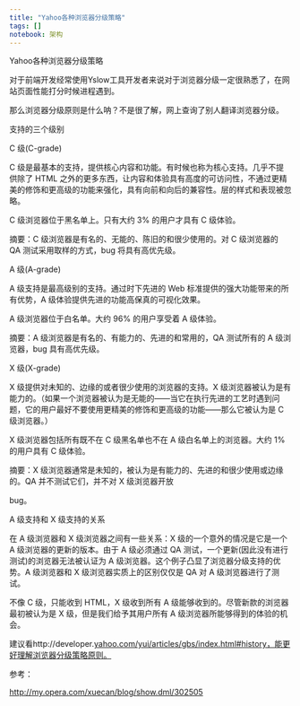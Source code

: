 ```yaml
---
title: "Yahoo各种浏览器分级策略"
tags: []
notebook: 架构
---
```


Yahoo各种浏览器分级策略

对于前端开发经常使用Yslow工具开发者来说对于浏览器分级一定很熟悉了，在网站页面性能打分时候进程遇到。

那么浏览器分级原则是什么呐？不是很了解，网上查询了别人翻译浏览器分级。

支持的三个级别

C 级(C-grade)

C 级是最基本的支持，提供核心内容和功能。有时候也称为核心支持。几乎不提供除了 HTML 之外的更多东西，让内容和体验具有高度的可访问性，不通过更精美的修饰和更高级的功能来强化，具有向前和向后的兼容性。层的样式和表现被忽略。

C 级浏览器位于黑名单上。只有大约 3% 的用户才具有 C 级体验。

摘要：C 级浏览器是有名的、无能的、陈旧的和很少使用的。对 C 级浏览器的 QA 测试采用取样的方式，bug 将具有高优先级。

A 级(A-grade)

A 级支持是最高级别的支持。通过时下先进的 Web 标准提供的强大功能带来的所有优势，A 级体验提供先进的功能高保真的可视化效果。

A 级浏览器位于白名单。大约 96% 的用户享受着 A 级体验。

摘要：A 级浏览器是有名的、有能力的、先进的和常用的，QA 测试所有的 A 级浏览器，bug 具有高优先级。

X 级(X-grade)

X 级提供对未知的、边缘的或者很少使用的浏览器的支持。X 级浏览器被认为是有能力的。（如果一个浏览器被认为是无能的——当它在执行先进的工艺时遇到问题，它的用户最好不要使用更精美的修饰和更高级的功能——那么它被认为是 C 级浏览器。）

X 级浏览器包括所有既不在 C 级黑名单也不在 A 级白名单上的浏览器。大约 1% 的用户具有 C 级体验。

摘要：X 级浏览器通常是未知的，被认为是有能力的、先进的和很少使用或边缘的。QA 并不测试它们，并不对 X 级浏览器开放

bug。

A 级支持和 X 级支持的关系

在 A 级浏览器和 X 级浏览器之间有一些关系：X 级的一个意外的情况是它是一个 A 级浏览器的更新的版本。由于 A 级必须通过 QA 测试，一个更新(因此没有进行测试)的浏览器无法被认证为 A 级浏览器。这个例子凸显了浏览器分级支持的优势。A 级浏览器和 X 级浏览器实质上的区别仅仅是 QA 对 A 级浏览器进行了测试。

不像 C 级，只能收到 HTML，X 级收到所有 A 级能够收到的。尽管新款的浏览器最初被认为是 X 级，但是我们给予其用户所有 A 级浏览器所能够得到的体验的机会。

建议看http://developer.[yahoo.com/yui/articles/gbs/index.html#history，能更好理解浏览器分级策略原则。](http://yahoo.com/yui/articles/gbs/index.html#history%EF%BC%8C%E8%83%BD%E6%9B%B4%E5%A5%BD%E7%90%86%E8%A7%A3%E6%B5%8F%E8%A7%88%E5%99%A8%E5%88%86%E7%BA%A7%E7%AD%96%E7%95%A5%E5%8E%9F%E5%88%99%E3%80%82)

参考：

<http://my.opera.com/xuecan/blog/show.dml/302505>
